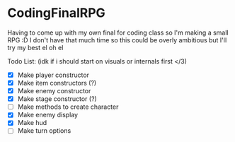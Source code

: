 # CodingFinalRPG
Having to come up with my own final for coding class so I'm making a small RPG :D
I don't have that much time so this could be overly ambitious but I'll try my best el oh el

Todo List:
(idk if i should start on visuals or internals first </3)
- [x] Make player constructor
- [x] Make item constructors (?)
- [x] Make enemy constructor 
- [x] Make stage constructor (?)
- [ ] Make methods to create character
- [x] Make enemy display
- [x] Make hud
- [ ] Make turn options
